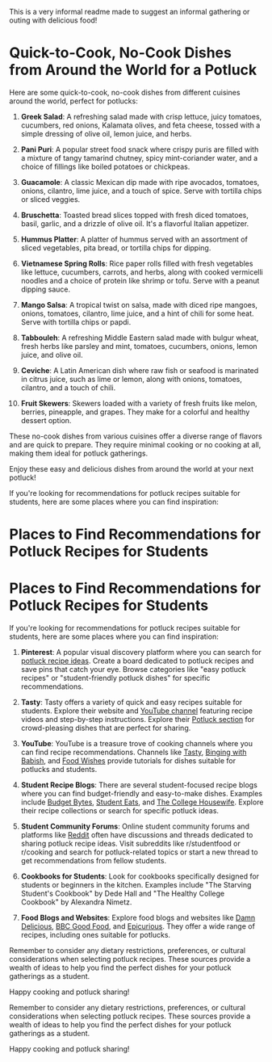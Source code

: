This is a very informal readme made to suggest an informal gathering or outing with delicious food!


# Quick-to-Cook, No-Cook Dishes from Around the World for a Potluck

Here are some quick-to-cook, no-cook dishes from different cuisines around the world, perfect for potlucks:

1. **Greek Salad**: A refreshing salad made with crisp lettuce, juicy tomatoes, cucumbers, red onions, Kalamata olives, and feta cheese, tossed with a simple dressing of olive oil, lemon juice, and herbs.

2. **Pani Puri**: A popular street food snack where crispy puris are filled with a mixture of tangy tamarind chutney, spicy mint-coriander water, and a choice of fillings like boiled potatoes or chickpeas.

3. **Guacamole**: A classic Mexican dip made with ripe avocados, tomatoes, onions, cilantro, lime juice, and a touch of spice. Serve with tortilla chips or sliced veggies.

4. **Bruschetta**: Toasted bread slices topped with fresh diced tomatoes, basil, garlic, and a drizzle of olive oil. It's a flavorful Italian appetizer.

5. **Hummus Platter**: A platter of hummus served with an assortment of sliced vegetables, pita bread, or tortilla chips for dipping.

6. **Vietnamese Spring Rolls**: Rice paper rolls filled with fresh vegetables like lettuce, cucumbers, carrots, and herbs, along with cooked vermicelli noodles and a choice of protein like shrimp or tofu. Serve with a peanut dipping sauce.

7. **Mango Salsa**: A tropical twist on salsa, made with diced ripe mangoes, onions, tomatoes, cilantro, lime juice, and a hint of chili for some heat. Serve with tortilla chips or papdi.

8. **Tabbouleh**: A refreshing Middle Eastern salad made with bulgur wheat, fresh herbs like parsley and mint, tomatoes, cucumbers, onions, lemon juice, and olive oil.

9. **Ceviche**: A Latin American dish where raw fish or seafood is marinated in citrus juice, such as lime or lemon, along with onions, tomatoes, cilantro, and a touch of chili.

10. **Fruit Skewers**: Skewers loaded with a variety of fresh fruits like melon, berries, pineapple, and grapes. They make for a colorful and healthy dessert option.

These no-cook dishes from various cuisines offer a diverse range of flavors and are quick to prepare. They require minimal cooking or no cooking at all, making them ideal for potluck gatherings.

Enjoy these easy and delicious dishes from around the world at your next potluck!

If you're looking for recommendations for potluck recipes suitable for students, here are some places where you can find inspiration:

# Places to Find Recommendations for Potluck Recipes for Students



# Places to Find Recommendations for Potluck Recipes for Students

If you're looking for recommendations for potluck recipes suitable for students, here are some places where you can find inspiration:

1. **Pinterest**: A popular visual discovery platform where you can search for [potluck recipe ideas](https://www.pinterest.com/search/pins/?q=potluck%20recipes). Create a board dedicated to potluck recipes and save pins that catch your eye. Browse categories like "easy potluck recipes" or "student-friendly potluck dishes" for specific recommendations.

2. **Tasty**: Tasty offers a variety of quick and easy recipes suitable for students. Explore their website and [YouTube channel](https://www.youtube.com/user/buzzfeedtasty) featuring recipe videos and step-by-step instructions. Explore their [Potluck section](https://tasty.co/topic/potluck) for crowd-pleasing dishes that are perfect for sharing.

3. **YouTube**: YouTube is a treasure trove of cooking channels where you can find recipe recommendations. Channels like [Tasty](https://www.youtube.com/user/buzzfeedtasty), [Binging with Babish](https://www.youtube.com/c/bingingwithbabish), and [Food Wishes](https://www.youtube.com/user/foodwishes) provide tutorials for dishes suitable for potlucks and students.

4. **Student Recipe Blogs**: There are several student-focused recipe blogs where you can find budget-friendly and easy-to-make dishes. Examples include [Budget Bytes](https://www.budgetbytes.com), [Student Eats](https://www.studenteats.co.uk), and [The College Housewife](https://thecollegehousewife.com). Explore their recipe collections or search for specific potluck ideas.

5. **Student Community Forums**: Online student community forums and platforms like [Reddit](https://www.reddit.com) often have discussions and threads dedicated to sharing potluck recipe ideas. Visit subreddits like r/studentfood or r/cooking and search for potluck-related topics or start a new thread to get recommendations from fellow students.

6. **Cookbooks for Students**: Look for cookbooks specifically designed for students or beginners in the kitchen. Examples include "The Starving Student's Cookbook" by Dede Hall and "The Healthy College Cookbook" by Alexandra Nimetz.

7. **Food Blogs and Websites**: Explore food blogs and websites like [Damn Delicious](https://damndelicious.net), [BBC Good Food](https://www.bbcgoodfood.com), and [Epicurious](https://www.epicurious.com). They offer a wide range of recipes, including ones suitable for potlucks.

Remember to consider any dietary restrictions, preferences, or cultural considerations when selecting potluck recipes. These sources provide a wealth of ideas to help you find the perfect dishes for your potluck gatherings as a student.

Happy cooking and potluck sharing!


Remember to consider any dietary restrictions, preferences, or cultural considerations when selecting potluck recipes. These sources provide a wealth of ideas to help you find the perfect dishes for your potluck gatherings as a student.

Happy cooking and potluck sharing!

